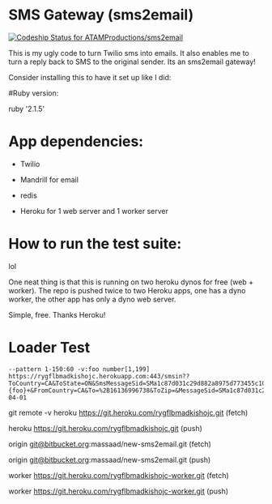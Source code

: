 # SMS Gateway (sms2email)
[ ![Codeship Status for ATAMProductions/sms2email](https://codeship.com/projects/e3a7e130-c07e-0132-2aed-266352fa3a31/status?branch=master)](https://codeship.com/projects/73270)

This is my ugly code to turn Twilio sms into emails. It also enables me to turn a reply back to SMS to the original sender. Its an sms2email gateway!

Consider installing this to have it set up like I did:

#Ruby version: 

ruby '2.1.5'

# App dependencies: 
 
- Twilio

- Mandrill for email

- redis

- Heroku for 1 web server and 1 worker server 

# How to run the test suite: 

lol
 
One neat thing is that this is running on two heroku dynos for free (web + worker). 
The repo is pushed twice to two Heroku apps, one has a dyno worker, the other app has only a dyno web server.

Simple, free. 
Thanks Heroku!


# Loader Test
```
--pattern 1-150:60 -v:foo number[1,199] https://rygflbmadkishojc.herokuapp.com:443/smsin??ToCountry=CA&ToState=ON&SmsMessageSid=SMa1c87d031c29d882a8975d773455c107&NumMedia=0&ToCity=OTTAWA&FromZip=&SmsSid=SMa1c87d031c29d882a8975d773455c107&FromState=ON&SmsStatus=received&FromCity=OTTAWA&Body=Test#{foo}+&FromCountry=CA&To=%2B16136996738&ToZip=&MessageSid=SMa1c87d031c29d882a8975d773455c107&AccountSid=&From=%2B16138584587&ApiVersion=2010-04-01
```

 git remote -v
heroku  https://git.heroku.com/rygflbmadkishojc.git (fetch)

heroku  https://git.heroku.com/rygflbmadkishojc.git (push)

origin  git@bitbucket.org:massaad/new-sms2email.git (fetch)

origin  git@bitbucket.org:massaad/new-sms2email.git (push)

worker  https://git.heroku.com/rygflbmadkishojc-worker.git (fetch)

worker  https://git.heroku.com/rygflbmadkishojc-worker.git (push)
